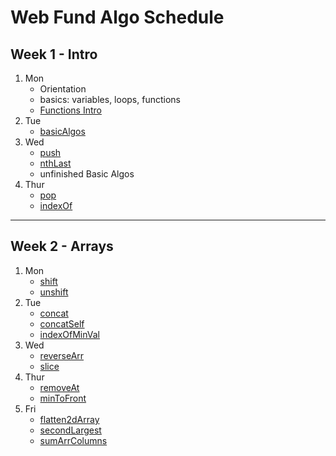 # Web Fund Algo Schedule

## Week 1 - Intro

1. Mon
   - Orientation
   - basics: variables, loops, functions
   - [Functions Intro](../function-intro.md)
2. Tue
   - [basicAlgos](../basicAlgos.js)
3. Wed
   - [push](../recreated_methods/Array/push.js)
   - [nthLast](../arrays/nthLast.js)
   - unfinished Basic Algos
4. Thur
   - [pop](../recreated_methods/Array/pop.js)
   - [indexOf](../recreated_methods/Array/indexOf.js)

---

## Week 2 - Arrays

1. Mon
   - [shift](../recreated_methods/Array/shift.js)
   - [unshift](../recreated_methods/Array/unshift.js)
2. Tue
   - [concat](../recreated_methods/Array/concat.js)
   - [concatSelf](../arrays/concatSelf.js)
   - [indexOfMinVal](../arrays/indexOfMinVal.js)
3. Wed
   - [reverseArr](../arrays/reverseArr.js)
   - [slice](../recreated_methods/Array/slice.js)
4. Thur
   - [removeAt](../arrays/removeAt.js)
   - [minToFront](../arrays/minToFront.js)
5. Fri
   - [flatten2dArray](../arrays/flatten2dArray.js)
   - [secondLargest](../arrays/secondLargest.js)
   - [sumArrColumns](../arrays/sumArrColumns.js)
